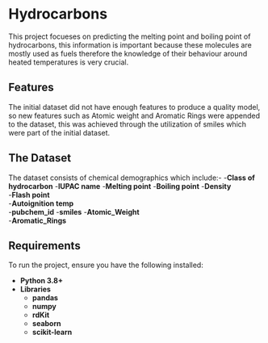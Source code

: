 # Hydrocarbons
This project focueses on predicting the melting point and boiling point of hydrocarbons, this information
is important because these molecules are mostly used as fuels therefore the knowledge of their behaviour 
around heated temperatures is very crucial. 

## Features
The initial dataset did not have enough features to produce a quality model, so new features such as Atomic weight
and Aromatic Rings were appended to the dataset, this was achieved through the utilization of smiles which were part
of the initial dataset. 

## The Dataset
The dataset consists of chemical demographics which include:-
-**Class of hydrocarbon**
-**IUPAC name**
-**Melting point**
-**Boiling point**
-**Density**	
-**Flash point**	
-**Autoignition temp**	
-**pubchem_id**	
-**smiles**	
-**Atomic_Weight**	
-**Aromatic_Rings**

## Requirements
To run the project, ensure you have the following installed:

- **Python 3.8+**
- **Libraries**
  - **pandas**
  - **numpy**
  - **rdKit**
  - **seaborn**
  - **scikit-learn**
